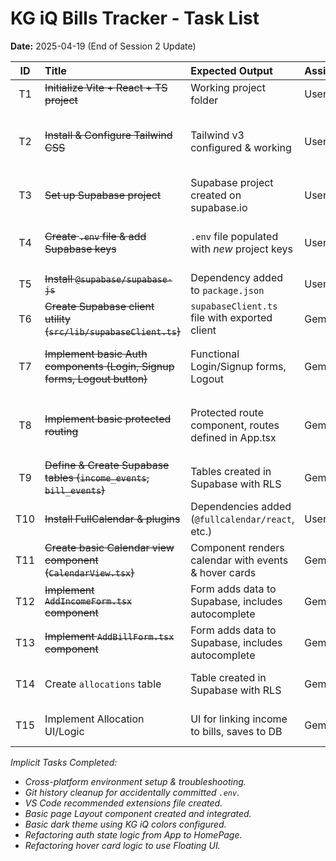 # KG iQ Bills Tracker - Task List

**Date:** 2025-04-19 (End of Session 2 Update)

| ID  | Title                                                                    | Expected Output                                     | Assignee    | Status     | Notes                                                           |
| :-: | :----------------------------------------------------------------------- | :-------------------------------------------------- | :---------- | :--------- | :-------------------------------------------------------------- |
| T1  | ~~Initialize Vite + React + TS project~~                                 | Working project folder                              | User        | `~~Done~~` | Completed on Mac & Windows                                      |
| T2  | ~~Install & Configure Tailwind CSS~~                                     | Tailwind v3 configured & working                    | User/Gemster | `~~Done~~` | Required v3 install; Editor linting workaround applied      |
| T3  | ~~Set up Supabase project~~                                              | Supabase project created on supabase.io             | User        | `~~Done~~` | New project created for Bills Tracker                           |
| T4  | ~~Create `.env` file & add Supabase keys~~                               | `.env` file populated with *new* project keys       | User        | `~~Done~~` | Keys for the correct project added & file untracked         |
| T5  | ~~Install `@supabase/supabase-js`~~                                      | Dependency added to `package.json`                  | User        | `~~Done~~` | Installed via `npm install`                                     |
| T6  | ~~Create Supabase client utility (`src/lib/supabaseClient.ts`)~~         | `supabaseClient.ts` file with exported client       | Gemster/User | `~~Done~~` | File created, code added, TS error resolved                   |
| T7  | ~~Implement basic Auth components (Login, Signup forms, Logout button)~~ | Functional Login/Signup forms, Logout               | Gemster/User | `~~Done~~` | Basic structure, state, Supabase calls implemented          |
| T8  | ~~Implement basic protected routing~~                                    | Protected route component, routes defined in App.tsx | Gemster/User | `~~Done~~` | `BrowserRouter`, `<Routes>`, `<Route>`, `ProtectedRoute` setup |
| T9  | ~~Define & Create Supabase tables (`income_events`, `bill_events`)~~     | Tables created in Supabase with RLS                 | Gemster/User | `~~Done~~` | Initial MVP schema                                              |
| T10 | ~~Install FullCalendar & plugins~~                                       | Dependencies added (`@fullcalendar/react`, etc.)    | User        | `~~Done~~` | Installed `react`, `daygrid`                                |
| T11 | ~~Create basic Calendar view component (`CalendarView.tsx`)~~            | Component renders calendar with events & hover cards | Gemster/User | `~~Done~~` | Fetches/displays data, hover uses Floating UI               |
| T12 | ~~Implement `AddIncomeForm.tsx` component~~                              | Form adds data to Supabase, includes autocomplete    | Gemster/User | `~~Done~~` | Includes Supabase insert logic                              |
| T13 | ~~Implement `AddBillForm.tsx` component~~                                | Form adds data to Supabase, includes autocomplete    | Gemster/User | `~~Done~~` | Includes Supabase insert logic                              |
| T14 | Create `allocations` table                                               | Table created in Supabase with RLS                 | Gemster/User | `~~Done~~` | Schema for linking income to bills                          |
| T15 | Implement Allocation UI/Logic                                            | UI for linking income to bills, saves to DB         | Gemster     | To Do      | **Proposed Next Task** (e.g., Click event -> Modal)           |

*Implicit Tasks Completed:*
* *Cross-platform environment setup & troubleshooting.*
* *Git history cleanup for accidentally committed `.env`.*
* *VS Code recommended extensions file created.*
* *Basic page Layout component created and integrated.*
* *Basic dark theme using KG iQ colors configured.*
* *Refactoring auth state logic from App to HomePage.*
* *Refactoring hover card logic to use Floating UI.*